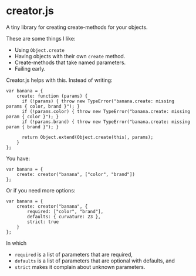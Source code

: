 # creator.js

A tiny library for creating create-methods for your objects.

These are some things I like:

 * Using `Object.create`
 * Having objects with their own `create` method.
 * Create-methods that take named parameters.
 * Failing early.

Creator.js helps with this. Instead of writing:

    var banana = {
        create: function (params) {
          if (!params) { throw new TypeError("banana.create: missing params { color, brand }"); }
          if (!params.color) { throw new TypeError("banana.create: missing param { color }"); }
          if (!params.brand) { throw new TypeError("banana.create: missing param { brand }"); }

          return Object.extend(Object.create(this), params);
        }
    };

You have:

    var banana = {
        create: creator("banana", ["color", "brand"])
    };

Or if you need more options:

    var banana = {
        create: creator("banana", {
            required: ["color", "brand"],
            defaults: { curvature: 23 },
            strict: true
        }
    };

In which

* `required` is a list of parameters that are required,
* `defaults` is a list of parameters that are optional with defaults, and
* `strict` makes it complain about unknown parameters.
